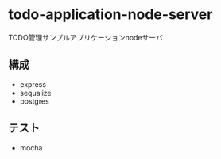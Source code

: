 # todo-application-node-server
TODO管理サンプルアプリケーションnodeサーバ

## 構成
* express
* sequalize
* postgres

## テスト
* mocha

